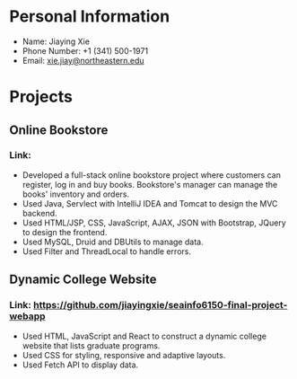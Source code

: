 # Personal Information
+ Name: Jiaying Xie
+ Phone Number: +1 (341) 500-1971
+ Email: xie.jiay@northeastern.edu

# Projects

## Online Bookstore
### Link: 
+ Developed a full-stack online bookstore project where customers can register, log in and buy books. Bookstore's manager can manage the books' inventory and orders.
+ Used Java, Servlect with IntelliJ IDEA and Tomcat to design the MVC backend.
+ Used HTML/JSP, CSS, JavaScript, AJAX, JSON with Bootstrap, JQuery to design the frontend.
+ Used MySQL, Druid and DBUtils to manage data. 
+ Used Filter and ThreadLocal to handle errors.

## Dynamic College Website
### Link: https://github.com/jiayingxie/seainfo6150-final-project-webapp
+ Used HTML, JavaScript and React to construct a dynamic college website that lists graduate programs.
+ Used CSS for styling, responsive and adaptive layouts.
+ Used Fetch API to display data.

